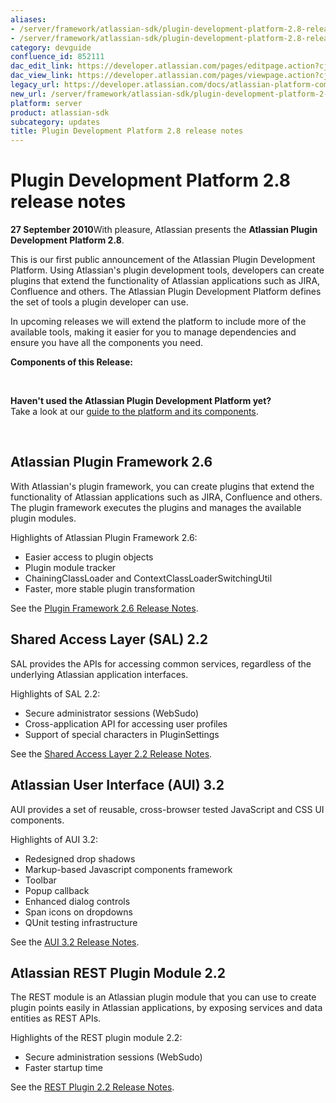 ```yaml
---
aliases:
- /server/framework/atlassian-sdk/plugin-development-platform-2.8-release-notes-852111.html
- /server/framework/atlassian-sdk/plugin-development-platform-2.8-release-notes-852111.md
category: devguide
confluence_id: 852111
dac_edit_link: https://developer.atlassian.com/pages/editpage.action?cjm=wozere&pageId=852111
dac_view_link: https://developer.atlassian.com/pages/viewpage.action?cjm=wozere&pageId=852111
legacy_url: https://developer.atlassian.com/docs/atlassian-platform-common-components/about-the-platform/plugin-development-platform-2-8-release-notes
new_url: /server/framework/atlassian-sdk/plugin-development-platform-2-8-release-notes
platform: server
product: atlassian-sdk
subcategory: updates
title: Plugin Development Platform 2.8 release notes
---
```

# Plugin Development Platform 2.8 release notes

**27 September 2010**With pleasure, Atlassian presents the **Atlassian Plugin Development Platform 2.8**.

This is our first public announcement of the Atlassian Plugin Development Platform. Using Atlassian's plugin development tools, developers can create plugins that extend the functionality of Atlassian applications such as JIRA, Confluence and others. The Atlassian Plugin Development Platform defines the set of tools a plugin developer can use.

In upcoming releases we will extend the platform to include more of the available tools, making it easier for you to manage dependencies and ensure you have all the components you need.

**Components of this Release:**

 

**Haven't used the Atlassian Plugin Development Platform yet?**  
Take a look at our [guide to the platform and its components](/server/framework/atlassian-sdk/atlassian-platform-common-components).

 

## Atlassian Plugin Framework 2.6

With Atlassian's plugin framework, you can create plugins that extend the functionality of Atlassian applications such as JIRA, Confluence and others. The plugin framework executes the plugins and manages the available plugin modules.

Highlights of Atlassian Plugin Framework 2.6:

-   Easier access to plugin objects
-   Plugin module tracker
-   ChainingClassLoader and ContextClassLoaderSwitchingUtil
-   Faster, more stable plugin transformation

See the [Plugin Framework 2.6 Release Notes](https://developer.atlassian.com/display/ARCHIVES/Plugin+Framework+2.6+Release+Notes).

## Shared Access Layer (SAL) 2.2

SAL provides the APIs for accessing common services, regardless of the underlying Atlassian application interfaces.

Highlights of SAL 2.2:

-   Secure administrator sessions (WebSudo)
-   Cross-application API for accessing user profiles
-   Support of special characters in PluginSettings

See the [Shared Access Layer 2.2 Release Notes](https://developer.atlassian.com/display/ARCHIVES/Shared+Access+Layer+2.2+Release+Notes).

## Atlassian User Interface (AUI) 3.2

AUI provides a set of reusable, cross-browser tested JavaScript and CSS UI components.

Highlights of AUI 3.2:

-   Redesigned drop shadows
-   Markup-based Javascript components framework
-   Toolbar
-   Popup callback
-   Enhanced dialog controls
-   Span icons on dropdowns
-   QUnit testing infrastructure

See the [AUI 3.2 Release Notes](https://developer.atlassian.com/display/AUI/AUI+3.2+Release+Notes).

## Atlassian REST Plugin Module 2.2

The REST module is an Atlassian plugin module that you can use to create plugin points easily in Atlassian applications, by exposing services and data entities as REST APIs.

Highlights of the REST plugin module 2.2:

-   Secure administration sessions (WebSudo)
-   Faster startup time

See the [REST Plugin 2.2 Release Notes](/server/framework/atlassian-sdk/rest-plugin-2-2-release-notes).











































































































































































































































































































